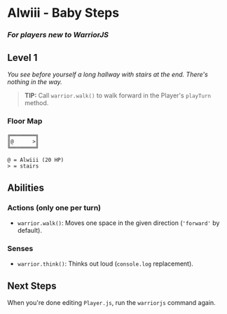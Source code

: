 # Alwiii - Baby Steps

### _For players new to WarriorJS_

## Level 1

_You see before yourself a long hallway with stairs at the end. There's nothing in the way._

> **TIP:** Call `warrior.walk()` to walk forward in the Player's `playTurn` method.

### Floor Map

```
╔════════╗
║@      >║
╚════════╝

@ = Alwiii (20 HP)
> = stairs
```

## Abilities

### Actions (only one per turn)

- `warrior.walk()`: Moves one space in the given direction (`'forward'` by default).

### Senses

- `warrior.think()`: Thinks out loud (`console.log` replacement).

## Next Steps

When you're done editing `Player.js`, run the `warriorjs` command again.
